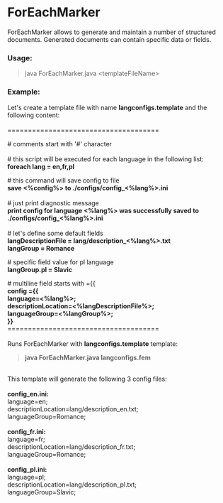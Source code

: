 # ForEachMarker
ForEachMarker allows to generate and maintain a number of structured documents. Generated documents can contain specific data or fields.<br>
### Usage:
>java ForEachMarker.java \<templateFileName><br>
### Example:
Let's create a template file with name <b>langconfigs.template</b> and the following content:<br>
<br>
\=====================================<br>

\# comments start with '#' character  <br>
<br>
\# this script will be executed for each language in the following list:  <br>
<b>foreach lang = en,fr,pl</b><br>

\# this command will save config to file <br>
<b>save <%config%> to ./configs/config_<%lang%>.ini </b><br>
<br>
\# just print diagnostic message <br>
<b>print config for language <%lang%> was successfully saved to ./configs/config_<%lang%>.ini</b><br>
<br>
\# let's define some default fields <br>
<b>langDescriptionFile = lang/description_<%lang%>.txt <br>
langGroup = Romance <br></b>

\# specific field value for pl language <br>
<b>langGroup.pl = Slavic</b>

\# multiline field starts with ={{ <br>
<b>
config ={{ <br> 
language=<%lang%>; <br>
descriptionLocation=<%langDescriptionFile%>; <br>
languageGroup=<%langGroup%>; <br>
}} <br>
</b>
\=====================================<br>
<br>
Runs ForEachMarker with <b>langconfigs.template</b> template: <br>
><b>java ForEachMarker.java langconfigs.fem</b><br>
<br>
This template will generate the following 3 config files: <br>
<br>
<b> config_en.ini: </b><br>
language=en; <br>
descriptionLocation=lang/description_en.txt; <br>
languageGroup=Romance; <br>
<br>
<b> config_fr.ini: </b> <br>
language=fr; <br>
descriptionLocation=lang/description_fr.txt; <br>
languageGroup=Romance; <br>
<br>
<b> config_pl.ini: </b> <br>
language=pl; <br>
descriptionLocation=lang/description_pl.txt; <br>
languageGroup=Slavic; <br>
<br>

